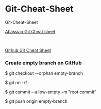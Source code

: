 # Git-Cheat-Sheet
Git-Cheat-Sheet

[Atlassian Git Cheat sheet](SWTM-2088_Atlassian-Git-Cheatsheet.pdf)

<br />

[Github Git Cheat Sheet](github-git-cheat-sheet.pdf)


### Create empty branch on GitHub

$ git checkout --orphan empty-branch

$ git rm -rf .

$ git commit --allow-empty -m "root commit"

$ git push origin empty-branch


